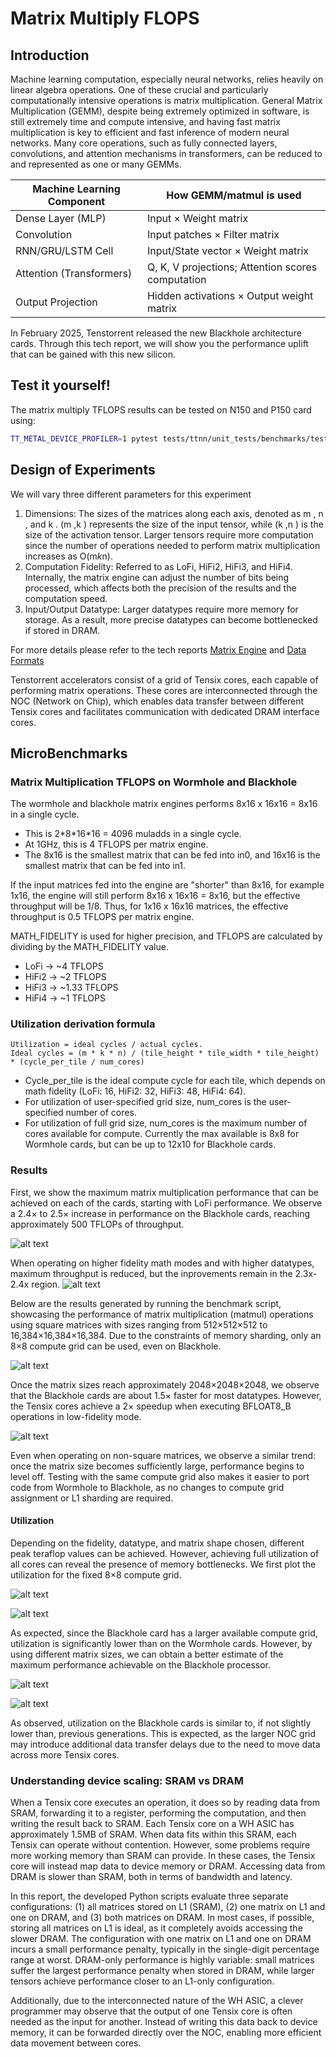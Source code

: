 # Matrix Multiply FLOPS


## Introduction

Machine learning computation, especially neural networks, relies heavily on linear algebra operations. One of these crucial and particularly computationally intensive operations is matrix multiplication. General Matrix Multiplication (GEMM), despite being extremely optimized in software, is still extremely time and compute intensive, and having fast matrix multiplication is key to efficient and fast inference of modern neural networks. Many core operations, such as fully connected layers, convolutions, and attention mechanisms in transformers, can be reduced to and represented as one or many GEMMs.


| Machine Learning Component      | How GEMM/matmul is used                               |
|---------------------------------|------------------------------------------------------|
| Dense Layer (MLP)               | Input × Weight matrix                                |
| Convolution       | Input patches × Filter matrix                        |
| RNN/GRU/LSTM Cell               | Input/State vector × Weight matrix                   |
| Attention (Transformers)        | Q, K, V projections; Attention scores computation    |
| Output Projection               | Hidden activations × Output weight matrix            |


In February 2025, Tenstorrent released the new Blackhole architecture cards. Through this tech report, we will show you the performance uplift that can be gained with this new silicon.


## Test it yourself!

The matrix multiply TFLOPS results can be tested on N150 and P150 card using:

```bash
TT_METAL_DEVICE_PROFILER=1 pytest tests/ttnn/unit_tests/benchmarks/test_benchmark.py::test_matmul_2d_host_perf
```

## Design of Experiments

We will vary three different parameters for this experiment
1. Dimensions: The sizes of the matrices along each axis, denoted as m , n , and k . (m ,k ) represents the size of the input tensor, while (k ,n ) is the size of the activation tensor. Larger tensors require more computation since the number of operations needed to perform matrix multiplication increases as O(m*k*n).
2. Computation Fidelity: Referred to as LoFi, HiFi2, HiFi3, and HiFi4. Internally, the matrix engine can adjust the number of bits being processed, which affects both the precision of the results and the computation speed.
3. Input/Output Datatype: Larger datatypes require more memory for storage. As a result, more precise datatypes can become bottlenecked if stored in DRAM.

For more details please refer to the tech reports [Matrix Engine](../matrix_engine/matrix_engine.md) and [Data Formats](../data_formats/data_formats.md)

Tenstorrent accelerators consist of a grid of Tensix cores, each capable of performing matrix operations. These cores are interconnected through the NOC (Network on Chip), which enables data transfer between different Tensix cores and facilitates communication with dedicated DRAM interface cores.



## MicroBenchmarks

### Matrix Multiplication TFLOPS on Wormhole and Blackhole

The wormhole and blackhole matrix engines performs 8x16 x 16x16 = 8x16 in a single cycle.
- This is 2*8\*16\*16 = 4096 muladds in a single cycle.
- At 1GHz, this is 4 TFLOPS per matrix engine.
- The 8x16 is the smallest matrix that can be fed into in0, and 16x16 is the smallest matrix that can be fed into in1.

If the input matrices fed into the engine are "shorter" than 8x16, for example 1x16, the engine will still perform 8x16 x 16x16 = 8x16, but the effective throughput will be 1/8.
Thus, for 1x16 x 16x16 matrices, the effective throughput is 0.5 TFLOPS per matrix engine.

MATH_FIDELITY is used for higher precision, and TFLOPS are calculated by dividing by the MATH_FIDELITY value.
- LoFi ->  ~4 TFLOPS
- HiFi2 -> ~2 TFLOPS
- HiFi3 -> ~1.33 TFLOPS
- HiFi4 -> ~1 TFLOPS


### Utilization derivation formula

```
Utilization = ideal cycles / actual cycles.
Ideal cycles = (m * k * n) / (tile_height * tile_width * tile_height) * (cycle_per_tile / num_cores)
```
- Cycle_per_tile is the ideal compute cycle for each tile, which depends on math fidelity (LoFi: 16, HiFi2: 32, HiFi3: 48, HiFi4: 64).
- For utilization of user-specified grid size, num_cores is the user-specified number of cores.
- For utilization of full grid size, num_cores is the maximum number of cores available for compute. Currently the max available is 8x8 for Wormhole cards, but can be up to 12x10 for Blackhole cards.

### Results

First, we show the maximum matrix multiplication performance that can be achieved on each of the cards, starting with LoFi performance. We observe a 2.4× to 2.5× increase in performance on the Blackhole cards, reaching approximately 500 TFLOPs of throughput.

![alt text](images/ScatterLoFi.png "Title")


When operating on higher fidelity math modes and with higher datatypes, maximum throughput is reduced, but the inprovements remain in the 2.3x-2.4x region.
![alt text](images/ScatterHiFi.png "Title")

Below are the results generated by running the benchmark script, showcasing the performance of matrix multiplication (matmul) operations using square matrices with sizes ranging from 512×512×512 to 16,384×16,384×16,384. Due to the constraints of memory sharding, only an 8×8 compute grid can be used, even on Blackhole.

![alt text](images/BarPerformanceSquare.png "Title")

Once the matrix sizes reach approximately 2048×2048×2048, we observe that the Blackhole cards are about 1.5× faster for most datatypes. However, the Tensix cores achieve a 2× speedup when executing BFLOAT8_B operations in low-fidelity mode.


![alt text](images/BarPerformanceAll.png "Title")

Even when operating on non-square matrices, we observe a similar trend: once the matrix size becomes sufficiently large, performance begins to level off. Testing with the same compute grid also makes it easier to port code from Wormhole to Blackhole, as no changes to compute grid assignment or L1 sharding are required.



#### Utilization

Depending on the fidelity, datatype, and matrix shape chosen, different peak teraflop values can be achieved. However, achieving full utilization of all cores can reveal the presence of memory bottlenecks. We first plot the utilization for the fixed 8×8 compute grid.


![alt text](images/utilization_by_matrix_size_and_type_square.png "Title")

![alt text](images/utilization_by_matrix_size_and_type.png "Title")

As expected, since the Blackhole card has a larger available compute grid, utilization is significantly lower than on the Wormhole cards. However, by using different matrix sizes, we can obtain a better estimate of the maximum performance achievable on the Blackhole processor.

![alt text](images/12x10utilizationLoFi.png "Title")

![alt text](images/12x10utilizationHiFi.png "Title")

As observed, utilization on the Blackhole cards is similar to, if not slightly lower than, previous generations. This is expected, as the larger NOC grid may introduce additional data transfer delays due to the need to move data across more Tensix cores.



### Understanding device scaling: SRAM vs DRAM

When a Tensix core executes an operation, it does so by reading data from SRAM, forwarding it to a register, performing the computation, and then writing the result back to SRAM. Each Tensix core on a WH ASIC has approximately 1.5MB of SRAM. When data fits within this SRAM, each Tensix can operate without contention. However, some problems require more working memory than SRAM can provide. In these cases, the Tensix core will instead map data to device memory or DRAM. Accessing data from DRAM is slower than SRAM, both in terms of bandwidth and latency.

In this report, the developed Python scripts evaluate three separate configurations: (1) all matrices stored on L1 (SRAM), (2) one matrix on L1 and one on DRAM, and (3) both matrices on DRAM. In most cases, if possible, storing all matrices on L1 is ideal, as it completely avoids accessing the slower DRAM. The configuration with one matrix on L1 and one on DRAM incurs a small performance penalty, typically in the single-digit percentage range at worst. DRAM-only performance is highly variable: small matrices suffer the largest performance penalty when stored in DRAM, while larger tensors achieve performance closer to an L1-only configuration.

Additionally, due to the interconnected nature of the WH ASIC, a clever programmer may observe that the output of one Tensix core is often needed as the input for another. Instead of writing this data back to device memory, it can be forwarded directly over the NOC, enabling more efficient data movement between cores.